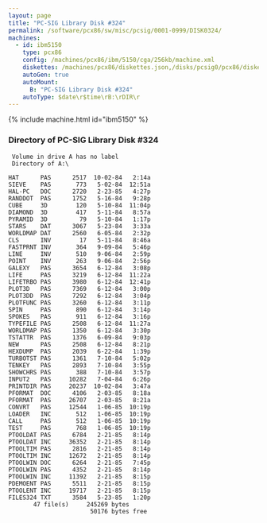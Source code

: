```yaml
---
layout: page
title: "PC-SIG Library Disk #324"
permalink: /software/pcx86/sw/misc/pcsig/0001-0999/DISK0324/
machines:
  - id: ibm5150
    type: pcx86
    config: /machines/pcx86/ibm/5150/cga/256kb/machine.xml
    diskettes: /machines/pcx86/diskettes.json,/disks/pcsig0/pcx86/diskettes.json
    autoGen: true
    autoMount:
      B: "PC-SIG Library Disk #324"
    autoType: $date\r$time\rB:\rDIR\r
---
```


{% include machine.html id="ibm5150" %}

### Directory of PC-SIG Library Disk #324

     Volume in drive A has no label
     Directory of A:\

    HAT      PAS      2517  10-02-84   2:14a
    SIEVE    PAS       773   5-02-84  12:51a
    HAL-PC   DOC      2720   2-23-85   4:27p
    RANDDOT  PAS      1752   5-16-84   9:28p
    CUBE     3D        120   5-10-84  11:04p
    DIAMOND  3D        417   5-11-84   8:57a
    PYRAMID  3D         79   5-10-84   1:17p
    STARS    DAT      3067   5-23-84   3:33a
    WORLDMAP DAT      2560   6-05-84   2:32p
    CLS      INV        17   5-11-84   8:46a
    FASTPRNT INV       364   9-09-84   5:46p
    LINE     INV       510   9-06-84   2:59p
    POINT    INV       263   9-06-84   2:56p
    GALEXY   PAS      3654   6-12-84   3:08p
    LIFE     PAS      3219   6-12-84  11:22a
    LIFETRBO PAS      3980   6-12-84  12:41p
    PLOT3D   PAS      7369   6-12-84   3:00p
    PLOT3DD  PAS      7292   6-12-84   3:04p
    PLOTFUNC PAS      3260   6-12-84   3:11p
    SPIN     PAS       890   6-12-84   3:14p
    SPOKES   PAS       911   6-12-84   3:16p
    TYPEFILE PAS      2508   6-12-84  11:27a
    WORLDMAP PAS      1350   6-12-84   3:30p
    TSTATTR  PAS      1376   6-09-84   9:03p
    NEW      PAS      2508   6-12-84   8:21p
    HEXDUMP  PAS      2039   6-22-84   1:39p
    TURBOTST PAS      1361   7-10-84   5:02p
    TENKEY   PAS      2893   7-10-84   3:55p
    SHOWCHRS PAS       388   7-10-84   3:57p
    INPUT2   PAS     10282   7-04-84   6:26p
    PRINTDIR PAS     20237  10-02-84   3:47a
    PFORMAT  DOC      4106   2-03-85   8:18a
    PFORMAT  PAS     26707   2-03-85   8:21a
    CONVRT   PAS     12544   1-06-85  10:19p
    LOADER   INC       512   1-06-85  10:19p
    CALL     PAS       512   1-06-85  10:19p
    TEST     PAS       768   1-06-85  10:19p
    PTOOLDAT PAS      6784   2-21-85   8:14p
    PTOOLDAT INC     36352   2-21-85   8:14p
    PTOOLTIM PAS      2816   2-21-85   8:14p
    PTOOLTIM INC     12672   2-21-85   8:14p
    PTOOLWIN DOC      6264   2-21-85   7:45p
    PTOOLWIN PAS      4352   2-21-85   8:14p
    PTOOLWIN INC     11392   2-21-85   8:15p
    PDEMOENT PAS      5511   2-21-85   8:15p
    PTOOLENT INC     19717   2-21-85   8:15p
    FILES324 TXT      3584   5-23-85   1:20p
           47 file(s)     245269 bytes
                           50176 bytes free
